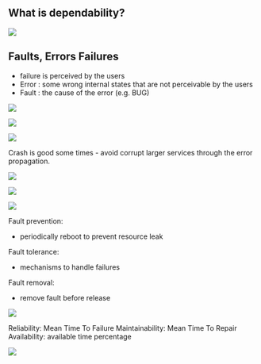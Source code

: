 
## What is dependability?

![](https://raw.githubusercontent.com/byshen/picrepo/master/20210107140547.png)

## Faults, Errors Failures

- failure is perceived by the users
- Error : some wrong internal states that are not perceivable by the users
- Fault : the cause of the error (e.g. BUG)

![](https://raw.githubusercontent.com/byshen/picrepo/master/20210107141035.png)

![](https://raw.githubusercontent.com/byshen/picrepo/master/20210107142719.png)

![](https://raw.githubusercontent.com/byshen/picrepo/master/20210107144244.png)

Crash is good some times - avoid corrupt larger services  through the error propagation.

![](https://raw.githubusercontent.com/byshen/picrepo/master/20210112140418.png)

![](https://raw.githubusercontent.com/byshen/picrepo/master/20210112140930.png)

![](https://raw.githubusercontent.com/byshen/picrepo/master/20210112141737.png)

Fault prevention: 
- periodically reboot to prevent resource leak

Fault tolerance:
- mechanisms to handle failures

Fault removal:
- remove fault before release

![](https://raw.githubusercontent.com/byshen/picrepo/master/20210112142148.png)

Reliability: Mean Time To Failure
Maintainability: Mean Time To Repair 
Availability: available time percentage

![](https://raw.githubusercontent.com/byshen/picrepo/master/20210112142640.png)